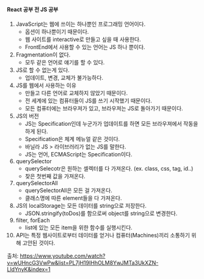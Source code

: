 #### React 공부 전 JS 공부
1. JavaScript는 웹에 쓰이는 하나뿐인 프로그래밍 언어이다.
   * 옵션이 하나뿐이기 때문이다.
   * 웹 사이트를 interactive로 만들고 싶을 때 사용한다.
   * FrontEnd에서 사용할 수 있는 언어는 JS 하나 뿐이다.
2. Fragmentation이 없다.
   * 모두 같은 언어로 얘기를 할 수 있다.
3. JS로 할 수 없는게 있다.
   * 업데이트, 변경, 교체가 불가능하다.
4. JS를 웹에서 사용하는 이유
   * 만들고 다른 언어로 교체하지 않았기 때문이다.
   * 전 세계에 있는 컴퓨터들이 JS를 쓰기 시작했기 때문이다.
   * 모든 컴퓨터에는 브라우져가 있고, 브라우져는 JS로 돌아가기 때문이다.
5. JS의 버전
   * JS는 Specification인데 누군가가 업데이트를 하면 모든 브라우져에서 작동을 하게 된다.
   * Specification은 체계 메뉴얼 같은 것이다.
   * 바닐라 JS > 라이브러리가 없는 JS를 말한다.
   * JS는 언어, ECMAScript는 Specification이다.
6. querySelector
   * querySelecotr은 원하는 셀렉터를 다 가져온다. (ex. class, css, tag, id..)
   * 찾은 첫번째 값을 가져온다.
7. querySelectorAll
   * querySelectorAll은 모든 걸 가져온다.
   * 클래스명에 따른 element들을 다 가져온다.
8. JS의 localStorage는 모든 데이터를 string으로 저장한다.
   * JSON.stringify(toDos)를 함으로써 object를 string으로 변경한다.
9. filter, forEach
    * list에 있는 모든 item을 위한 함수를 실행시킨다.
10. API는 특정 웹사이트로부터 데이터를 얻거나 컴퓨터(Machines)끼리 소통하기 위해 고안된 것이다.

출처: https://www.youtube.com/watch?v=wUHncG3VwPw&list=PL7jH19IHhOLM8YwJMTa3UkXZN-LldYnyK&index=1